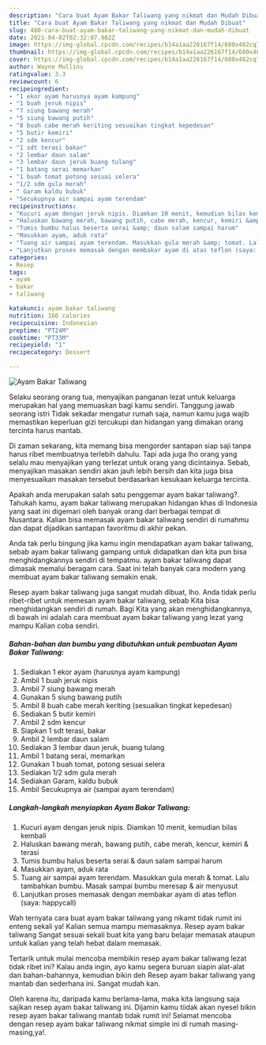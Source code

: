 ```yaml
---
description: "Cara buat Ayam Bakar Taliwang yang nikmat dan Mudah Dibuat"
title: "Cara buat Ayam Bakar Taliwang yang nikmat dan Mudah Dibuat"
slug: 480-cara-buat-ayam-bakar-taliwang-yang-nikmat-dan-mudah-dibuat
date: 2021-04-02T02:32:07.982Z
image: https://img-global.cpcdn.com/recipes/b14a1aa226167f14/680x482cq70/ayam-bakar-taliwang-foto-resep-utama.jpg
thumbnail: https://img-global.cpcdn.com/recipes/b14a1aa226167f14/680x482cq70/ayam-bakar-taliwang-foto-resep-utama.jpg
cover: https://img-global.cpcdn.com/recipes/b14a1aa226167f14/680x482cq70/ayam-bakar-taliwang-foto-resep-utama.jpg
author: Wayne Mullins
ratingvalue: 3.3
reviewcount: 6
recipeingredient:
- "1 ekor ayam harusnya ayam kampung"
- "1 buah jeruk nipis"
- "7 siung bawang merah"
- "5 siung bawang putih"
- "8 buah cabe merah keriting sesuaikan tingkat kepedesan"
- "5 butir kemiri"
- "2 sdm kencur"
- "1 sdt terasi bakar"
- "2 lembar daun salam"
- "3 lembar daun jeruk buang tulang"
- "1 batang serai memarkan"
- "1 buah tomat potong sesuai selera"
- "1/2 sdm gula merah"
- " Garam kaldu bubuk"
- "Secukupnya air sampai ayam terendam"
recipeinstructions:
- "Kucuri ayam dengan jeruk nipis. Diamkan 10 menit, kemudian bilas kembali"
- "Haluskan bawang merah, bawang putih, cabe merah, kencur, kemiri &amp; terasi"
- "Tumis bumbu halus beserta serai &amp; daun salam sampai harum"
- "Masukkan ayam, aduk rata"
- "Tuang air sampai ayam terendam. Masukkan gula merah &amp; tomat. Lalu tambahkan bumbu. Masak sampai bumbu meresap &amp; air menyusut"
- "Lanjutkan proses memasak dengan membakar ayam di atas teflon (saya: happycall)"
categories:
- Resep
tags:
- ayam
- bakar
- taliwang

katakunci: ayam bakar taliwang 
nutrition: 166 calories
recipecuisine: Indonesian
preptime: "PT24M"
cooktime: "PT33M"
recipeyield: "1"
recipecategory: Dessert

---
```



![Ayam Bakar Taliwang](https://img-global.cpcdn.com/recipes/b14a1aa226167f14/680x482cq70/ayam-bakar-taliwang-foto-resep-utama.jpg)

Selaku seorang orang tua, menyajikan panganan lezat untuk keluarga merupakan hal yang memuaskan bagi kamu sendiri. Tanggung jawab seorang istri Tidak sekadar mengatur rumah saja, namun kamu juga wajib memastikan keperluan gizi tercukupi dan hidangan yang dimakan orang tercinta harus mantab.

Di zaman  sekarang, kita memang bisa mengorder santapan siap saji tanpa harus ribet membuatnya terlebih dahulu. Tapi ada juga lho orang yang selalu mau menyajikan yang terlezat untuk orang yang dicintainya. Sebab, menyajikan masakan sendiri akan jauh lebih bersih dan kita juga bisa menyesuaikan masakan tersebut berdasarkan kesukaan keluarga tercinta. 



Apakah anda merupakan salah satu penggemar ayam bakar taliwang?. Tahukah kamu, ayam bakar taliwang merupakan hidangan khas di Indonesia yang saat ini digemari oleh banyak orang dari berbagai tempat di Nusantara. Kalian bisa memasak ayam bakar taliwang sendiri di rumahmu dan dapat dijadikan santapan favoritmu di akhir pekan.

Anda tak perlu bingung jika kamu ingin mendapatkan ayam bakar taliwang, sebab ayam bakar taliwang gampang untuk didapatkan dan kita pun bisa menghidangkannya sendiri di tempatmu. ayam bakar taliwang dapat dimasak memalui beragam cara. Saat ini telah banyak cara modern yang membuat ayam bakar taliwang semakin enak.

Resep ayam bakar taliwang juga sangat mudah dibuat, lho. Anda tidak perlu ribet-ribet untuk memesan ayam bakar taliwang, sebab Kita bisa menghidangkan sendiri di rumah. Bagi Kita yang akan menghidangkannya, di bawah ini adalah cara membuat ayam bakar taliwang yang lezat yang mampu Kalian coba sendiri.

<!--inarticleads1-->

##### Bahan-bahan dan bumbu yang dibutuhkan untuk pembuatan Ayam Bakar Taliwang:

1. Sediakan 1 ekor ayam (harusnya ayam kampung)
1. Ambil 1 buah jeruk nipis
1. Ambil 7 siung bawang merah
1. Gunakan 5 siung bawang putih
1. Ambil 8 buah cabe merah keriting (sesuaikan tingkat kepedesan)
1. Sediakan 5 butir kemiri
1. Ambil 2 sdm kencur
1. Siapkan 1 sdt terasi, bakar
1. Ambil 2 lembar daun salam
1. Sediakan 3 lembar daun jeruk, buang tulang
1. Ambil 1 batang serai, memarkan
1. Gunakan 1 buah tomat, potong sesuai selera
1. Sediakan 1/2 sdm gula merah
1. Sediakan  Garam, kaldu bubuk
1. Ambil Secukupnya air (sampai ayam terendam)




<!--inarticleads2-->

##### Langkah-langkah menyiapkan Ayam Bakar Taliwang:

1. Kucuri ayam dengan jeruk nipis. Diamkan 10 menit, kemudian bilas kembali
1. Haluskan bawang merah, bawang putih, cabe merah, kencur, kemiri &amp; terasi
1. Tumis bumbu halus beserta serai &amp; daun salam sampai harum
1. Masukkan ayam, aduk rata
1. Tuang air sampai ayam terendam. Masukkan gula merah &amp; tomat. Lalu tambahkan bumbu. Masak sampai bumbu meresap &amp; air menyusut
1. Lanjutkan proses memasak dengan membakar ayam di atas teflon (saya: happycall)




Wah ternyata cara buat ayam bakar taliwang yang nikamt tidak rumit ini enteng sekali ya! Kalian semua mampu memasaknya. Resep ayam bakar taliwang Sangat sesuai sekali buat kita yang baru belajar memasak ataupun untuk kalian yang telah hebat dalam memasak.

Tertarik untuk mulai mencoba membikin resep ayam bakar taliwang lezat tidak ribet ini? Kalau anda ingin, ayo kamu segera buruan siapin alat-alat dan bahan-bahannya, kemudian bikin deh Resep ayam bakar taliwang yang mantab dan sederhana ini. Sangat mudah kan. 

Oleh karena itu, daripada kamu berlama-lama, maka kita langsung saja sajikan resep ayam bakar taliwang ini. Dijamin kamu tiidak akan nyesel bikin resep ayam bakar taliwang mantab tidak rumit ini! Selamat mencoba dengan resep ayam bakar taliwang nikmat simple ini di rumah masing-masing,ya!.

